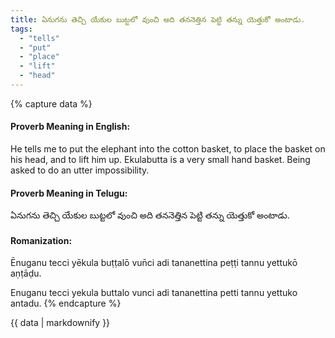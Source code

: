 ```yaml
---
title: ఏనుగను తెచ్చి యేకుల బుట్టలో వుంచి అది తననెత్తిన పెట్టి తన్ను యెత్తుకో అంటాడు.
tags:
  - "tells"
  - "put"
  - "place"
  - "lift"
  - "head"
---
```


{% capture data %}
#### Proverb Meaning in English:
He tells me to put the elephant into the cotton basket, to place the basket on his head, and to lift him up.
Ekulabutta is a very small hand basket.
Being asked to do an utter impossibility.

#### Proverb Meaning in Telugu:
ఏనుగను తెచ్చి యేకుల బుట్టలో వుంచి అది తననెత్తిన పెట్టి తన్ను యెత్తుకో అంటాడు.

#### Romanization:
Ēnuganu tecci yēkula buṭṭalō vun̄ci adi tananettina peṭṭi tannu yettukō aṇṭāḍu.

Enuganu tecci yekula buttalo vunci adi tananettina petti tannu yettuko antadu.
{% endcapture %}

{{ data | markdownify }}

